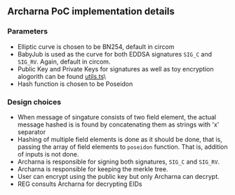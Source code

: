 ## Archarna PoC implementation details

### Parameters
- Elliptic curve is chosen to be BN254, default in circom
- BabyJub is used as the curve for both EDDSA signatures `SIG_C` and `SIG_RV`. Again, default in circom.
- Public Key and Private Keys for signatures as well as toy encryption alogorith can be found [utils.ts](src/utils.ts)\
- Hash function is chosen to be Poseidon

### Design choices
- When message of singature consists of two field element, the actual message hashed is is found by concatenating 
  them as strings with 'x' separator
- Hashing of multiple field elements is done as it should be done, that is, passing the array of field elements to `poseidon` function.
  That is, addition of inputs is not done.
- Archarna is responsible for signing both  signatures, `SIG_C` and `SIG_RV`.
- Archarna is responsible for keeping the merkle tree.
- User can encrypt using the public key but only Archarna can decrypt.
- REG consults Archarna for decrypting EIDs



